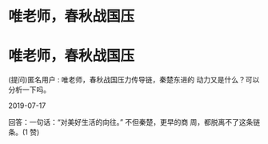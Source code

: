 # 唯老师，春秋战国压

# 唯老师，春秋战国压

(提问)匿名用户 : 唯老师，春秋战国压力传导链，秦楚东进的 动力又是什么？可以分析一下吗。

2019-07-17

回答：一句话：“对美好生活的向往。” 不但秦楚，更早的商 周，都脱离不了这条链条。(1 赞)